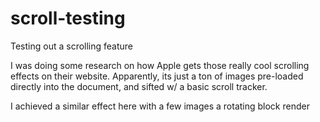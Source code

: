 # scroll-testing
Testing out a scrolling feature

I was doing some research on how Apple gets those really cool scrolling effects on their website. 
Apparently, its just a ton of images pre-loaded directly into the document, and sifted w/ a basic scroll tracker.

I achieved a similar effect here with a few images a rotating block render

